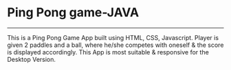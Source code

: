 <div align="left">
  <h1>Ping Pong game-JAVA</h1>
  <hr>
  <p>This is a Ping Pong Game App built using HTML, CSS, Javascript. Player is given 2 paddles and a ball, where he/she competes with oneself & the score is displayed accordingly. This App 
  is most suitable & responsive for the Desktop Version.</p> 
</div>
